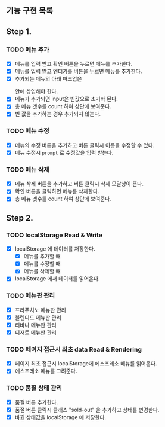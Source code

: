 
## 기능 구현 목록
## Step 1.
### TODO 메뉴 추가
- [X] 메뉴를 입력 받고 확인 버튼을 누르면 메뉴를 추가한다.
- [X] 메뉴를 입력 받고 엔터키를 버튼을 누르면 메뉴를 추가한다.
- [X] 추가되는 메뉴의 아래 마크업은 <ul id="espresso-menu-list" class="mt-3 pl-0"></ul> 안에 삽입해야 한다.
- [X] 메뉴가 추가되면 input은 빈값으로 초기화 된다.
- [X] 총 메뉴 갯수를 count 하여 상단에 보여준다.
- [X] 빈 값을 추가하는 경우 추가되지 않는다.

### TODO 메뉴 수정
- [X] 메뉴의 수정 버튼을 추가하고 버튼 클릭시 이름을 수정할 수 있다.
- [X] 메뉴 수정시 `prompt` 로 수정값을 입력 받는다.

### TODO 메뉴 삭제
- [X] 메뉴 삭제 버튼을 추가하고 버튼 클릭시 삭제 모달창이 뜬다.
- [X] 확인 버튼을 클릭하면 메뉴를 삭제한다.
- [X] 총 메뉴 갯수를 count 하여 상단에 보여준다.

## Step 2.
### TODO localStorage Read & Write
- [X] localStorage 에 데이터를 저장한다.
  - [X] 메뉴를 추가할 때
  - [X] 메뉴를 수정할 때
  - [X] 메뉴를 삭제할 때
- [X] localStorage 에서 데이터를 읽어온다.

### TODO 메뉴판 관리 
- [X] 프라푸치노 메뉴판 관리
- [X] 블렌디드 메뉴판 관리
- [X] 티바나 메뉴판 관리
- [X] 디저트 메뉴판 관리

### TODO 페이지 접근시 최초 data Read & Rendering
- [X] 페이지 최초 접근시 localStorage에 에스프레소 메뉴를 읽어온다.
- [X] 에스프레소 메뉴를 그려준다.

### TODO 품질 상태 관리
- [X] 품절 버튼 추가한다.
- [X] 품절 버튼 클릭시 클래스 "sold-out" 을 추가하고 상태를 변경한다.
- [X] 바뀐 상태값을 localStorage 에 저장한다.